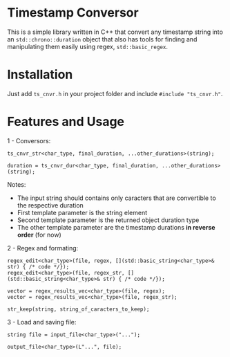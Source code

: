 # Timestamp Conversor

This is a simple library written in C++ that convert any timestamp string into an ```std::chrono::duration``` object that also has tools for finding and manipulating them easily using regex, ```std::basic_regex```.

# Installation
Just add ```ts_cnvr.h``` in your project folder and include ```#include "ts_cnvr.h"```.

# Features and Usage

1 - Conversors:
```
ts_cnvr_str<char_type, final_duration, ...other_durations>(string);
```
```
duration = ts_cnvr_dur<char_type, final_duration, ...other_durations>(string);
```
Notes:
- The input string should contains only caracters that are convertible to the respective duration
- First template parameter is the string element
- Second template parameter is the returned object duration type
- The other template parameter are the timestamp durations **in reverse order** (for now)

2 - Regex and formating:
```
regex_edit<char_type>(file, regex, [](std::basic_string<char_type>& str) { /* code */});
regex_edit<char_type>(file, regex_str, [](std::basic_string<char_type>& str) { /* code */});
```
```
vector = regex_results_vec<char_type>(file, regex);
vector = regex_results_vec<char_type>(file, regex_str);
```
```
str_keep(string, string_of_caracters_to_keep);
```

3 - Load and saving file:
```
string file = input_file<char_type>("...");
```
```
output_file<char_type>(L"...", file);
```
